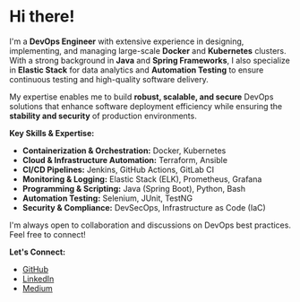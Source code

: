 # Hi there!  

I'm a **DevOps Engineer** with extensive experience in designing, implementing, and managing large-scale **Docker** and **Kubernetes** clusters. With a strong background in **Java** and **Spring Frameworks**, I also specialize in **Elastic Stack** for data analytics and **Automation Testing** to ensure continuous testing and high-quality software delivery.  

My expertise enables me to build **robust, scalable, and secure** DevOps solutions that enhance software deployment efficiency while ensuring the **stability and security** of production environments.  

**Key Skills & Expertise:**  
- **Containerization & Orchestration:** Docker, Kubernetes  
- **Cloud & Infrastructure Automation:** Terraform, Ansible  
- **CI/CD Pipelines:** Jenkins, GitHub Actions, GitLab CI  
- **Monitoring & Logging:** Elastic Stack (ELK), Prometheus, Grafana  
- **Programming & Scripting:** Java (Spring Boot), Python, Bash  
- **Automation Testing:** Selenium, JUnit, TestNG  
- **Security & Compliance:** DevSecOps, Infrastructure as Code (IaC)  

I'm always open to collaboration and discussions on DevOps best practices. Feel free to connect!  

 **Let's Connect:**  
 - [GitHub](https://github.com/SarinHem)
 - [LinkedIn](https://www.linkedin.com/in/sarin-hem-439b7a89/)
 - [Medium](https://medium.com/@hemsarin.rupp)
